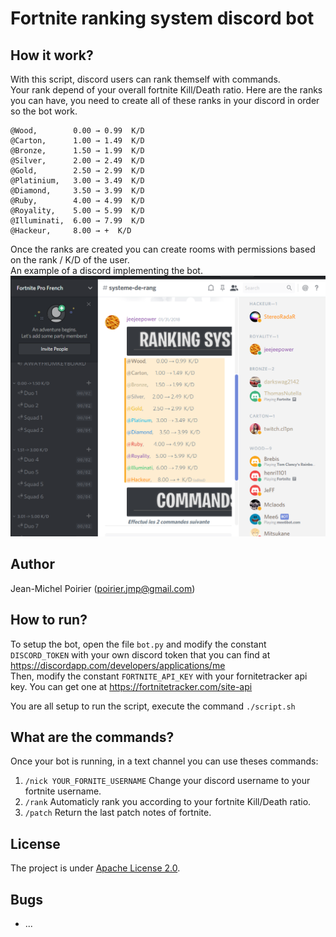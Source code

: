 # Fortnite ranking system discord bot

## How it work?

With this script, discord users can rank themself with commands.  
Your rank depend of your overall fortnite Kill/Death ratio.
Here are the ranks you can have, you need to create all of these ranks in your discord in order so the bot work.
```
@Wood,        0.00 → 0.99  K/D  
@Carton,      1.00 → 1.49  K/D  
@Bronze,      1.50 → 1.99  K/D  
@Silver,      2.00 → 2.49  K/D  
@Gold,        2.50 → 2.99  K/D  
@Platinium,   3.00 → 3.49  K/D  
@Diamond,     3.50 → 3.99  K/D  
@Ruby,        4.00 → 4.99  K/D  
@Royality,    5.00 → 5.99  K/D  
@Illuminati,  6.00 → 7.99  K/D  
@Hackeur,     8.00 → +  K/D  
```

Once the ranks are created you can create rooms with permissions based on the rank / K/D of the user.  
An example of a discord implementing the bot.  
![alt text](discordEx.png "Discord example")


## Author

Jean-Michel Poirier (poirier.jmp@gmail.com)   

## How to run?

To setup the bot, open the file ```bot.py``` and modify the constant ```DISCORD_TOKEN``` with your own discord token that you can find at https://discordapp.com/developers/applications/me  
Then, modify the constant ```FORTNITE_API_KEY``` with your fornitetracker api key. You can get one at https://fortnitetracker.com/site-api

You are all setup to run the script, execute the command ```./script.sh```  

## What are the commands?

Once your bot is running, in a text channel you can use theses commands:  

1) ```/nick YOUR_FORNITE_USERNAME``` Change your discord username to your fortnite username.  
2) ```/rank``` Automaticly rank you according to your fortnite Kill/Death ratio.   
3) ```/patch``` Return the last patch notes of fortnite.  

## License

The project is under [Apache License 2.0](https://www.apache.org/licenses/LICENSE-2.0).  

## Bugs
- ... 